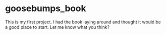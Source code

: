 # goosebumps_book
This is my first project. I had the book laying around and thought it would be a good place to start. Let me know what you think?
